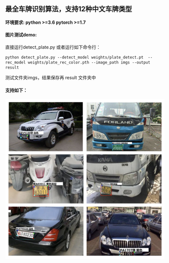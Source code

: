 ## **最全车牌识别算法，支持12种中文车牌类型**

**环境要求: python >=3.6  pytorch >=1.7**

#### **图片测试demo:**

直接运行detect_plate.py 或者运行如下命令行：

```
python detect_plate.py --detect_model weights/plate_detect.pt  --rec_model weights/plate_rec_color.pth --image_path imgs --output result
```

测试文件夹imgs，结果保存再 result 文件夹中

#### **支持如下：**

![Image ](image/README/test_1.jpg)
